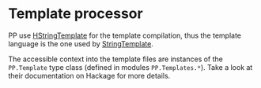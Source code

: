 # Template processor
PP use [HStringTemplate](https://hackage.haskell.org/package/HStringTemplate) for the template compilation, thus the template language is the one used by [StringTemplate](https://github.com/antlr/stringtemplate4/blob/master/doc/cheatsheet.md).

The accessible context into the template files are instances of the `PP.Template` type class (defined in modules `PP.Templates.*`). Take a look at their documentation on Hackage for more details.
